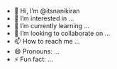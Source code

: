 - 👋 Hi, I’m @itsnanikiran
- 👀 I’m interested in ...
- 🌱 I’m currently learning ...
- 💞️ I’m looking to collaborate on ...
- 📫 How to reach me ...
- 😄 Pronouns: ...
- ⚡ Fun fact: ...

<!---
itsnanikiran/itsnanikiran is a ✨ special ✨ repository because its `README.md` (this file) appears on your GitHub profile.
You can click the Preview link to take a look at your changes.
--->
